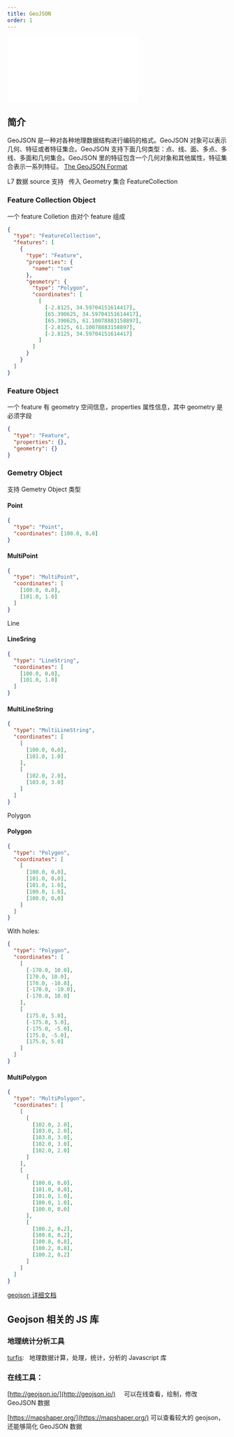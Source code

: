 ```yaml
---
title: GeoJSON
order: 1
---
```


<embed src="@/docs/api/common/style.md"></embed>

## 简介

GeoJSON 是一种对各种地理数据结构进行编码的格式。GeoJSON 对象可以表示几何、特征或者特征集合。GeoJSON 支持下面几何类型：点、线、面、多点、多线、多面和几何集合。GeoJSON 里的特征包含一个几何对象和其他属性，特征集合表示一系列特征。
[The GeoJSON Format](https://tools.ietf.org/html/draft-butler-geojson-06)

L7 数据 source 支持   传入 Geometry 集合 FeatureCollection

### Feature Collection Object

一个 feature Colletion 由对个 feature 组成

```json
{
  "type": "FeatureCollection",
  "features": [
    {
      "type": "Feature",
      "properties": {
        "name": "tom"
      },
      "geometry": {
        "type": "Polygon",
        "coordinates": [
          [
            [-2.8125, 34.59704151614417],
            [65.390625, 34.59704151614417],
            [65.390625, 61.10078883158897],
            [-2.8125, 61.10078883158897],
            [-2.8125, 34.59704151614417]
          ]
        ]
      }
    }
  ]
}
```

### Feature Object

一个 feature 有 geometry 空间信息，properties 属性信息，其中 geometry 是必须字段

```json
{
  "type": "Feature",
  "properties": {},
  "geometry": {}
}
```

### Gemetry Object

支持 Gemetry Object 类型

#### Point

```json
{
  "type": "Point",
  "coordinates": [100.0, 0.0]
}
```

#### MultiPoint

```json
{
  "type": "MultiPoint",
  "coordinates": [
    [100.0, 0.0],
    [101.0, 1.0]
  ]
}
```

Line

#### LineSring

```json
{
  "type": "LineString",
  "coordinates": [
    [100.0, 0.0],
    [101.0, 1.0]
  ]
}
```

#### MultiLineString

```json
{
  "type": "MultiLineString",
  "coordinates": [
    [
      [100.0, 0.0],
      [101.0, 1.0]
    ],
    [
      [102.0, 2.0],
      [103.0, 3.0]
    ]
  ]
}
```

Polygon

#### Polygon

```json
{
  "type": "Polygon",
  "coordinates": [
    [
      [100.0, 0.0],
      [101.0, 0.0],
      [101.0, 1.0],
      [100.0, 1.0],
      [100.0, 0.0]
    ]
  ]
}
```

With holes:

```json
{
  "type": "Polygon",
  "coordinates": [
    [
      [-170.0, 10.0],
      [170.0, 10.0],
      [170.0, -10.0],
      [-170.0, -10.0],
      [-170.0, 10.0]
    ],
    [
      [175.0, 5.0],
      [-175.0, 5.0],
      [-175.0, -5.0],
      [175.0, -5.0],
      [175.0, 5.0]
    ]
  ]
}
```

#### MultiPolygon

```json
{
  "type": "MultiPolygon",
  "coordinates": [
    [
      [
        [102.0, 2.0],
        [103.0, 2.0],
        [103.0, 3.0],
        [102.0, 3.0],
        [102.0, 2.0]
      ]
    ],
    [
      [
        [100.0, 0.0],
        [101.0, 0.0],
        [101.0, 1.0],
        [100.0, 1.0],
        [100.0, 0.0]
      ],
      [
        [100.2, 0.2],
        [100.8, 0.2],
        [100.8, 0.8],
        [100.2, 0.8],
        [100.2, 0.2]
      ]
    ]
  ]
}
```

[geojson 详细文档]()

## Geojson 相关的 JS 库

### 地理统计分析工具

[turfjs](http://turfjs.org/):   地理数据计算，处理，统计，分析的 Javascript 库

### 在线工具：

[http://geojson.io/](http://geojson.io/)     可以在线查看，绘制，修改 GeoJSON 数据

[https://mapshaper.org/](https://mapshaper.org/) 可以查看较大的 geojson，还能够简化 GeoJSON 数据
